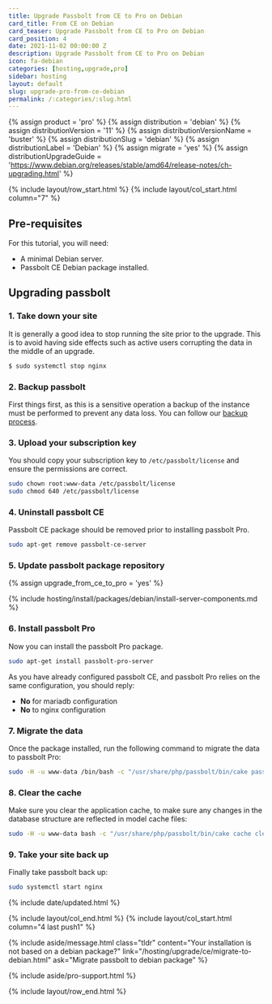 ```yaml
---
title: Upgrade Passbolt from CE to Pro on Debian
card_title: From CE on Debian
card_teaser: Upgrade Passbolt from CE to Pro on Debian
card_position: 4
date: 2021-11-02 00:00:00 Z
description: Upgrade Passbolt from CE to Pro on Debian
icon: fa-debian
categories: [hosting,upgrade,pro]
sidebar: hosting
layout: default
slug: upgrade-pro-from-ce-debian
permalink: /:categories/:slug.html
---
```


{% assign product = 'pro' %}
{% assign distribution = 'debian' %}
{% assign distributionVersion = '11' %}
{% assign distributionVersionName = 'buster' %}
{% assign distributionSlug = 'debian' %}
{% assign distributionLabel = 'Debian' %}
{% assign migrate = 'yes' %}
{% assign distributionUpgradeGuide = 'https://www.debian.org/releases/stable/amd64/release-notes/ch-upgrading.html' %}

{% include layout/row_start.html %}
{% include layout/col_start.html column="7" %}

## Pre-requisites

For this tutorial, you will need:
- A minimal Debian server.
- Passbolt CE Debian package installed.

## Upgrading passbolt

### 1. Take down your site

It is generally a good idea to stop running the site prior to the upgrade. This is to avoid having side effects
such as active users corrupting the data in the middle of an upgrade.

```bash
$ sudo systemctl stop nginx
```

### 2. Backup passbolt

First things first, as this is a sensitive operation a backup of the instance must be performed to prevent any data loss.
You can follow our [backup process](/hosting/backup/debian).

### 3. Upload your subscription key

You should copy your subscription key to `/etc/passbolt/license` and ensure the permissions are correct.

```bash
sudo chown root:www-data /etc/passbolt/license
sudo chmod 640 /etc/passbolt/license
```

### 4. Uninstall passbolt CE

Passbolt CE package should be removed prior to installing passbolt Pro.

```bash
sudo apt-get remove passbolt-ce-server
```

### 5. Update passbolt package repository

{% assign upgrade_from_ce_to_pro = 'yes' %}

{% include hosting/install/packages/debian/install-server-components.md %}

### 6. Install passbolt Pro

Now you can install the passbolt Pro package.

```bash
sudo apt-get install passbolt-pro-server
```

As you have already configured passbolt CE, and passbolt Pro relies on the same configuration, you should reply:

- **No** for mariadb configuration
- **No** to nginx configuration

### 7. Migrate the data

Once the package installed, run the following command to migrate the data to passbolt Pro:

```bash
sudo -H -u www-data /bin/bash -c "/usr/share/php/passbolt/bin/cake passbolt migrate"
```

### 8. Clear the cache

Make sure you clear the application cache, to make sure any changes in the database structure are reflected in
model cache files:

```bash
sudo -H -u www-data bash -c "/usr/share/php/passbolt/bin/cake cache clear_all"
```

### 9. Take your site back up

Finally take passbolt back up:

```bash
sudo systemctl start nginx
```

{% include date/updated.html %}

{% include layout/col_end.html %}
{% include layout/col_start.html column="4 last push1" %}

{% include aside/message.html
class="tldr"
content="Your installation is not based on a debian package?"
link="/hosting/upgrade/ce/migrate-to-debian.html"
ask="Migrate passbolt to debian package"
%}

{% include aside/pro-support.html %}

{% include layout/row_end.html %}
